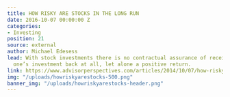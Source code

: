 ```yaml
---
title: HOW RISKY ARE STOCKS IN THE LONG RUN
date: 2016-10-07 00:00:00 Z
categories:
- Investing
position: 21
source: external
author: Michael Edesess
lead: With stock investments there is no contractual assurance of receiving any of
  one’s investment back at all, let alone a positive return.
link: https://www.advisorperspectives.com/articles/2014/10/07/how-risky-are-stocks-in-the-long-run
img: "/uploads/howriskyarestocks-500.png"
banner_img: "/uploads/howriskyarestocks-header.png"
---
```


